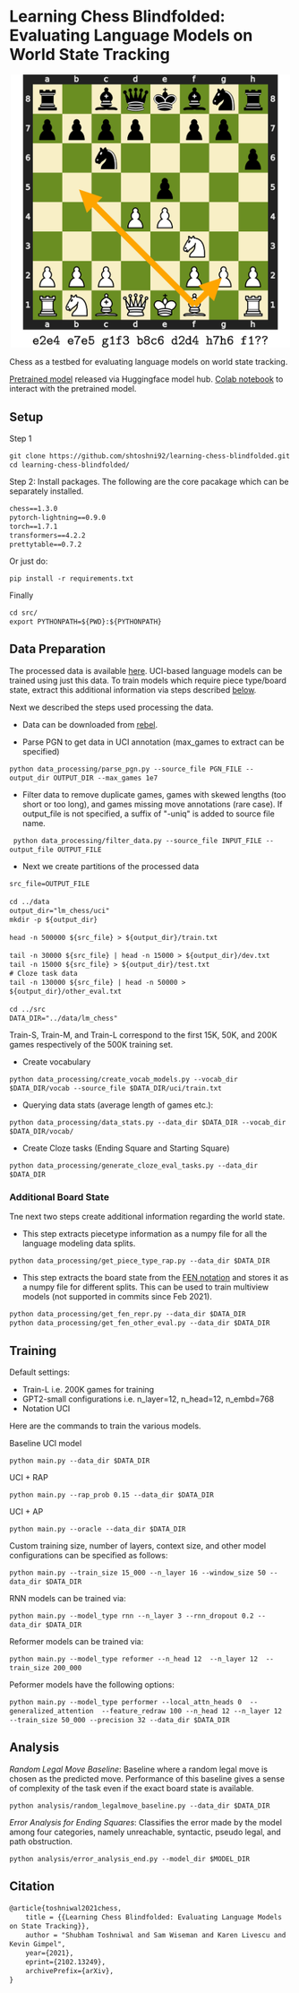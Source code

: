 # Learning Chess Blindfolded: Evaluating Language Models on World State Tracking

<p align="center">
<img src="chess_fig.png" width="500" />
</p>

Chess as a testbed for evaluating language models on world state tracking.

[Pretrained model](https://huggingface.co/shtoshni/gpt2-chess-uci) released via Huggingface model hub.
[Colab notebook](https://colab.research.google.com/drive/125y4MpnSWAakoSE5My9jGMtBExbjqTpW?usp=sharing) to interact with the pretrained model.
## Setup
Step 1
```
git clone https://github.com/shtoshni92/learning-chess-blindfolded.git
cd learning-chess-blindfolded/
```

Step 2: Install packages. The following are the core pacakage which can be separately installed.
```
chess==1.3.0
pytorch-lightning==0.9.0
torch==1.7.1
transformers==4.2.2
prettytable==0.7.2
```

Or just do:
```
pip install -r requirements.txt
```

Finally
```
cd src/
export PYTHONPATH=${PWD}:${PYTHONPATH}
```

## Data Preparation

The processed data is available [here](https://drive.google.com/drive/folders/1G6KdcUhyH15xV6AmcaDTb9i0Hxjtcvdp?usp=sharing).
UCI-based language models can be trained using just this data.
To train models which require piece type/board state, extract this additional information via steps described [below](#additional-board-state).

Next we described the steps used processing the data.

- Data can be downloaded from [rebel](http://rebel13.nl/dl.html?file=dl/MillionBase%202.5%20(PGN).7z). <br/>

- Parse PGN to get data in UCI annotation (max_games to extract can be specified)
```
python data_processing/parse_pgn.py --source_file PGN_FILE --output_dir OUTPUT_DIR --max_games 1e7
```
- Filter data to remove duplicate games, games with skewed lengths (too short or too long), and games missing move annotations (rare case).
If output_file is not specified, a suffix of "-uniq" is added to source file name.
```
 python data_processing/filter_data.py --source_file INPUT_FILE --output_file OUTPUT_FILE
```


- Next we create partitions of the processed data
```
src_file=OUTPUT_FILE

cd ../data
output_dir="lm_chess/uci"
mkdir -p ${output_dir}

head -n 500000 ${src_file} > ${output_dir}/train.txt

tail -n 30000 ${src_file} | head -n 15000 > ${output_dir}/dev.txt
tail -n 15000 ${src_file} > ${output_dir}/test.txt
# Cloze task data
tail -n 130000 ${src_file} | head -n 50000 > ${output_dir}/other_eval.txt

cd ../src
DATA_DIR="../data/lm_chess"
```

Train-S, Train-M, and Train-L correspond to the first 15K, 50K, and 200K games respectively of 
the 500K training set.

- Create vocabulary
```
python data_processing/create_vocab_models.py --vocab_dir $DATA_DIR/vocab --source_file $DATA_DIR/uci/train.txt
```
- Querying data stats (average length of games etc.):
```
python data_processing/data_stats.py --data_dir $DATA_DIR --vocab_dir $DATA_DIR/vocab/
```
- Create Cloze tasks (Ending Square and Starting Square)
```
python data_processing/generate_cloze_eval_tasks.py --data_dir $DATA_DIR
```

### Additional Board State
Tne next two steps create additional information regarding the world state.
- This step extracts piecetype information as a numpy file for all the language modeling data splits.
```
python data_processing/get_piece_type_rap.py --data_dir $DATA_DIR
```
- This step extracts the board state from the [FEN notation](https://en.wikipedia.org/wiki/Forsyth%E2%80%93Edwards_Notation)
  and stores it as a numpy file for different splits. This can be used to train multiview models (not supported in commits since Feb 2021).
```
python data_processing/get_fen_repr.py --data_dir $DATA_DIR
python data_processing/get_fen_other_eval.py --data_dir $DATA_DIR
```

## Training

Default settings:
- Train-L i.e. 200K games for training
- GPT2-small configurations i.e. n_layer=12, n_head=12, n_embd=768
- Notation UCI

Here are the commands to train the various models. <br/>

Baseline UCI model
```
python main.py --data_dir $DATA_DIR
```
UCI + RAP
```
python main.py --rap_prob 0.15 --data_dir $DATA_DIR
```
UCI + AP
```
python main.py --oracle --data_dir $DATA_DIR
```
Custom training size, number of layers, context size, and other model configurations can be specified as follows:
```
python main.py --train_size 15_000 --n_layer 16 --window_size 50 --data_dir $DATA_DIR
```

RNN models can be trained via:
```
python main.py --model_type rnn --n_layer 3 --rnn_dropout 0.2 --data_dir $DATA_DIR
```
Reformer models can be trained via:
```
python main.py --model_type reformer --n_head 12  --n_layer 12  --train_size 200_000
```
Peformer models have the following options:
```
python main.py --model_type performer --local_attn_heads 0  --generalized_attention  --feature_redraw 100 --n_head 12 --n_layer 12  --train_size 50_000 --precision 32 --data_dir $DATA_DIR
```
## Analysis
_Random Legal Move Baseline_: Baseline where a random legal move is chosen
as the predicted move. Performance of this baseline gives a sense of
complexity of the task even if the exact board state is available.

```
python analysis/random_legalmove_baseline.py --data_dir $DATA_DIR
```

_Error Analysis for Ending Squares_: Classifies the error made by the model among
four categories, namely unreachable, syntactic, pseudo legal, and path obstruction.
```
python analysis/error_analysis_end.py --model_dir $MODEL_DIR
```

## Citation
```
@article{toshniwal2021chess,
    title = {{Learning Chess Blindfolded: Evaluating Language Models on State Tracking}},
    author = "Shubham Toshniwal and Sam Wiseman and Karen Livescu and Kevin Gimpel",
    year={2021},
    eprint={2102.13249},
    archivePrefix={arXiv},
}
```
